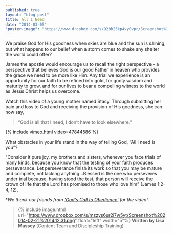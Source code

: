 ```yaml
---
published: true
layout: "blog-post"
title: All I Need
date: "2014-03-05"
"poster-image": "https://www.dropbox.com/s/920h25kp4vy0vpr/Screenshot%202014-02-25%2010.10.32.png"
---
```


We praise God for His goodness when skies are blue and the sun is shining, but what happens to our belief when a storm comes to shake any shelter the world could offer?  

James the apostle would encourage us to recall the right perspective – a perspective that believes God is our good Father in heaven who provides the grace we need to be more like Him.  Any trial we experience is an opportunity for our faith to be refined into gold, for godly wisdom and maturity to grow, and for our lives to bear a compelling witness to the world as Jesus Christ helps us overcome.  

Watch this video of a young mother named Stacy.  Through submitting her pain and loss to God and receiving the provision of His goodness, she can now say, 

>“God is all that I need, I don’t have to look elsewhere.”

{% include vimeo.html video=47844586 %}

What obstacles in your life stand in the way of telling God, “All I need is you”?

"Consider it pure joy, my brothers and sisters, whenever you face trials of many kinds, because you know that the testing of your faith produces perseverance.  Let perseverance finish its work so that you may be mature and complete, not lacking anything…Blessed is the one who perseveres under trial because, having stood the test, that person will receive the crown of life that the Lord has promised to those who love him" (James 1:2-4, 12).

**We thank our friends from <a href="http://ctoministries.org/Default.aspx" target="_blank">'God's Call to Obedience'</a> for the video!*

>{% include image.html url="https://www.dropbox.com/s/mzzys6ur2i7w5yt/Screenshot%202014-02-21%2014.12.31.png" float="left" width="5"%} **Written by Lisa Massey** (Content Team and Discipleship Training)